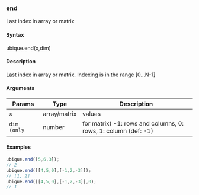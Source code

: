 ### end

Last index in array or matrix


#### Syntax

ubique.end(x,dim)


#### Description

Last index in array or matrix. Indexing is in the range [0...N-1]  



#### Arguments

|Params|Type|Description
|---------|----|-----------
|`x` | array/matrix | values
|`dim	(only` | number | for matrix) -1: rows and columns, 0: rows, 1: column (def: -1)


#### Examples

```js
ubique.end([5,6,3]);
// 2
ubique.end([[4,5,0],[-1,2,-3]]);
// [1, 2]
ubique.end([[4,5,0],[-1,2,-3]],0);
// 1
```

